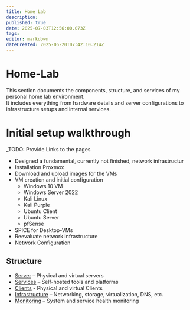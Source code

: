 ```yaml
---
title: Home Lab
description: 
published: true
date: 2025-07-03T12:56:00.073Z
tags: 
editor: markdown
dateCreated: 2025-06-20T07:42:10.214Z
---
```


# Home-Lab

This section documents the components, structure, and services of my personal home lab environment.  
It includes everything from hardware details and server configurations to infrastructure setups and internal services.

# Initial setup walkthrough
_TODO: Provide Links to the pages
- Designed a fundamental, currently not finished, network infrastructur
- Installation Proxmox
- Download and upload images for the VMs
- VM creation and initial configuration
	-	Windows 10 VM
	- Windows Server 2022
  - Kali Linux
  - Kali Purple
  - Ubuntu Client
  - Ubuntu Server
  - pfSense
- SPICE for Desktop-VMs
- Reevaluate network infrastructure
- Network Configuration




## Structure
- [Server](/home-lab/Server) – Physical and virtual servers
- [Services](/home-lab/Services) – Self-hosted tools and platforms
- [Clients](/home-lab/Clients) - Physical and virtual Clients
- [Infrastructure](/home-lab/Infrastructure) – Networking, storage, virtualization, DNS, etc.
- [Monitoring](/home-lab/Monitoring) – System and service health monitoring
